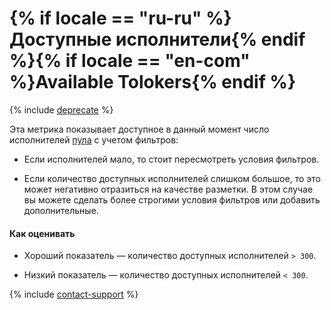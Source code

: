 # {% if locale == "ru-ru" %}Доступные исполнители{% endif %}{% if locale == "en-com" %}Available Tolokers{% endif %}

{% include [deprecate](../../../_includes/deprecate.md) %}

Эта метрика показывает доступное в данный момент число исполнителей [пула](../../../glossary.md#pool) с учетом фильтров:

- Если исполнителей мало, то стоит пересмотреть условия фильтров.

- Если количество доступных исполнителей слишком большое, то это может негативно отразиться на качестве разметки. В этом случае вы можете сделать более строгими условия фильтров или добавить дополнительные.

#### Как оценивать

- Хороший показатель — количество доступных исполнителей `> 300`.

- Низкий показатель — количество доступных исполнителей `< 300`.

{% include [contact-support](../../_includes/contact-support-help.md) %}